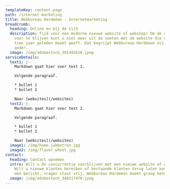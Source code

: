 ```yaml
---
templateKey: content-page
path: /internet-marketing
title: Webbureau Hardeman - Internetmarketing
breadcrumb:
  heading: Online en bij de tijd
  description: Tijd voor een moderne nieuwe website of webshop! Om de concurrentie
    voor te blijven kunt u niet meer uit de voeten met de website die uw neefje
    tien jaar geleden maakt geeft. Dat begrijpt Webbureau Hardeman als geen
    ander.
  image: /img/adobestock_301441618.jpeg
serviceDetails:
  text1: |-
    Markdown gaat hier voor text 1.

    Volgende paragraaf.

    * bullet 1
    * bullet 2

    Naar [websites](/websites)
  text2: |-
    Markdown gaat hier voor text 2.

    Volgende paragraaf.

    * bullet 1
    * bullet 2

    Naar [websites](/websites)
  image1: /img/home-jumbotron.jpg
  image2: /img/flavor_wheel.jpg
contact:
  heading: Contact opnemen
  intro: Wilt u de concurrentie voorblijven met een nieuwe website of webshop?
    Wilt u nieuwe klanten bereiken of bestaande klanten terug laten komen? Stuur
    een bericht, vragen staat vrij. Webbureau Hardeman maakt graag kennis!
  image: /img/adobestock_340217470.jpeg
---
```

